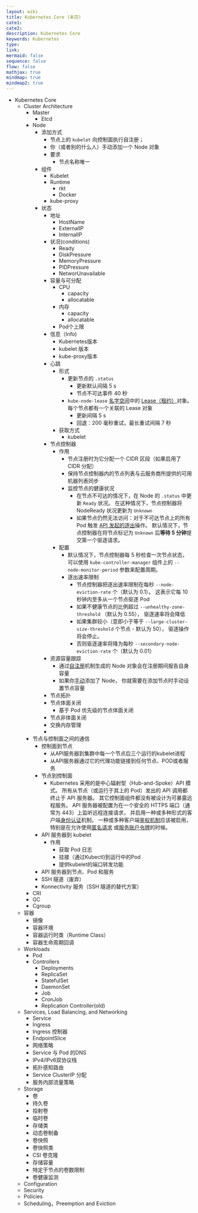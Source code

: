 ```yaml
---
layout: wiki
title: Kubernetes Core (未完)
cate1:
cate2:
description: Kubernetes Core
keywords: Kubernetes
type:
link:
mermaid: false
sequence: false
flow: false
mathjax: true
mindmap: true
mindmap2: true
---
```


- Kubernetes Core
	- Cluster Architecture
		- Master
			- Etcd
		- Node
			- 添加方式
				- 节点上的 `kubelet` 向控制面执行自注册；
				- 你（或者别的什么人）手动添加一个 Node 对象
				- 要求
					- 节点名称唯一
			- 组件
				- Kubelet
				- Runtime
					- rkt
					- Docker
				- kube-proxy
			- 状态
				- 地址
					- HostName
					- ExternalIP
					- InternalIP
				- 状况(conditions)
					- Ready
					- DiskPressure
					- MemoryPressure
					- PIDPressure
					- NetworUnavailable
				- 容量与可分配
					- CPU
						- capacity
						- allocatable
					- 内存
						- capacity
						- allocatable
					- Pod个上限
				- 信息（Info)
					- Kubernetes版本
					- kubelet 版本
					- kube-proxy版本
				- 心跳
					- 形式
						- 更新节点的 `.status`
							- 更新默认间隔 5 s
							- 节点不可达事件 40 秒
						- `kube-node-lease` [名字空间](https://kubernetes.io/zh-cn/docs/concepts/overview/working-with-objects/namespaces/)中的 [Lease（租约）](https://kubernetes.io/zh-cn/docs/concepts/architecture/leases/)对象。 每个节点都有一个关联的 Lease 对象
							- 更新间隔 5 s
							- 回退：200 毫秒重试，最长重试间隔 7 秒
					- 获取方式
						- kubelet
				- 节点控制器
					- 作用
						- 节点注册时为它分配一个 CIDR 区段（如果启用了 CIDR 分配）
						- 保持节点控制器内的节点列表与云服务商所提供的可用机器列表同步
						- 监控节点的健康状况
							- 在节点不可达的情况下，在 Node 的 `.status` 中更新 `Ready` 状况。 在这种情况下，节点控制器将 NodeReady 状况更新为 `Unknown`
							- 如果节点仍然无法访问：对于不可达节点上的所有 Pod 触发 [API 发起的逐出](https://kubernetes.io/zh-cn/docs/concepts/scheduling-eviction/api-eviction/)操作。 默认情况下，节点控制器在将节点标记为 `Unknown` 后**等待 5 分钟**提交第一个驱逐请求。
					- 配置
						- 默认情况下，节点控制器每 5 秒检查一次节点状态，可以使用 `kube-controller-manager` 组件上的 `--node-monitor-period` 参数来配置周期。
						- 逐出速率限制
							- 节点控制器把逐出速率限制在每秒 `--node-eviction-rate` 个（默认为 0.1）。 这表示它每 10 秒钟内至多从一个节点驱逐 Pod
							- 如果不健康节点的比例超过 `--unhealthy-zone-threshold` （默认为 0.55）， 驱逐速率将会降低
							- 如果集群较小（意即小于等于 `--large-cluster-size-threshold` 个节点 - 默认为 50）， 驱逐操作将会停止。
							- 否则驱逐速率将降为每秒 `--secondary-node-eviction-rate` 个（默认为 0.01）
				- 资源容量跟踪
					- 通过[自注册](https://kubernetes.io/zh-cn/docs/concepts/architecture/nodes/#self-registration-of-nodes)机制生成的 Node 对象会在注册期间报告自身容量
					- 如果你[手动](https://kubernetes.io/zh-cn/docs/concepts/architecture/nodes/#manual-node-administration)添加了 Node， 你就需要在添加节点时手动设置节点容量
				- 节点拓扑
				- 节点体面关闭
					- 基于 Pod 优先级的节点体面关闭
				- 节点非体面关闭
				- 交换内存管理
				- 
		- 节点与控制面之间的通信
			- 控制面到节点
				- 从API服务器到集群中每一个节点后三个运行的kubelet进程
				- 从API服务器通过它的代理功能链接到任何节点、POD或者服务
			- 节点到控制面
				- Kubernetes 采用的是中心辐射型（Hub-and-Spoke）API 模式。 所有从节点（或运行于其上的 Pod）发出的 API 调用都终止于 API 服务器。 其它控制面组件都没有被设计为可暴露远程服务。 API 服务器被配置为在一个安全的 HTTPS 端口（通常为 443）上监听远程连接请求， 并启用一种或多种形式的客户端[身份认证](https://kubernetes.io/zh-cn/docs/reference/access-authn-authz/authentication/)机制。 一种或多种客户端[鉴权机制](https://kubernetes.io/zh-cn/docs/reference/access-authn-authz/authorization/)应该被启用， 特别是在允许使用[匿名请求](https://kubernetes.io/zh-cn/docs/reference/access-authn-authz/authentication/#anonymous-requests) 或[服务账户令牌](https://kubernetes.io/zh-cn/docs/reference/access-authn-authz/authentication/#service-account-tokens)的时候。
			- API 服务器到 kubelet
				- 作用
					- 获取 Pod 日志
					- 挂接（通过Kubectl)到运行中的Pod
					- 提供kubelet的端口转发功能
			- API 服务器到节点、Pod 和服务
			- SSH 隧道（废弃）
			- Konnectivity 服务（SSH 隧道的替代方案）
		- CRI
		- GC
		- Cgroup
	- 容器
		- 镜像
		- 容器环境
		- 容器运行时类（Runtime Class）
		- 容器生命周期回调
	- Workloads
		- Pod
		- Controllers
			- Deployments
			- ReplicaSet
			- StatefulSet
			- DaemonSet
			- Job
			- CronJob
			- Replication Controller(old)
	- Services, Load Balancing, and Networking
		- Service
		- Ingress
		- Ingress 控制器
		- EndpointSlice
		- 网络策略
		- Service 与 Pod 的DNS
		- IPv4/IPv6双协议栈
		- 拓扑感知路由
		-  Service ClusterIP 分配
		- 服务内部流量策略
	- Storage
		- 卷
		- 持久卷
		- 投射卷
		- 临时卷
		- 存储类
		- 动态卷制备
		- 卷快照
		- 卷快照类
		- CSI 卷克隆
		- 存储容量
		- 特定于节点的卷数限制
		- 卷健康监测
	- Configuration
	- Security
	- Policies
	- Scheduling，Preemption and Eviction

